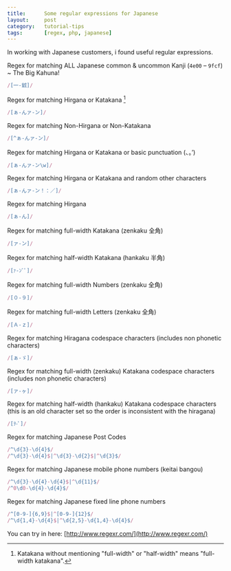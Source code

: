 ```yaml
---
title:      Some regular expressions for Japanese
layout:     post
category:   tutorial-tips
tags:       [regex, php, japanese]
---
```

In working with Japanese customers, i found useful regular expressions.

<!--more-->

Regex for matching ALL Japanese common & uncommon Kanji (`4e00` – `9fcf`) ~ The Big Kahuna!

```javascript
/[一-龯]/
```

Regex for matching Hirgana or Katakana [^1]

```javascript
/[ぁ-んァ-ン]/
```

Regex for matching Non-Hirgana or Non-Katakana

```javascript
/[^ぁ-んァ-ン]/
```

Regex for matching Hirgana or Katakana or basic punctuation (、。’)

```javascript
/[ぁ-んァ-ン\w]/
```

Regex for matching Hirgana or Katakana and random other characters

```javascript
/[ぁ-んァ-ン！：／]/
```

Regex for matching Hirgana

```javascript
/[ぁ-ん]/
```

Regex for matching full-width Katakana (zenkaku 全角)

```javascript
/[ァ-ン]/
```

Regex for matching half-width Katakana (hankaku 半角)

```javascript
/[ｧ-ﾝﾞﾟ]/
```

Regex for matching full-width Numbers (zenkaku 全角)

```javascript
/[０-９]/
```

Regex for matching full-width Letters (zenkaku 全角)

```javascript
/[Ａ-ｚ]/
```

Regex for matching Hiragana codespace characters (includes non phonetic characters)

```javascript
/[ぁ-ゞ]/
```

Regex for matching full-width (zenkaku) Katakana codespace characters (includes non phonetic characters)

```javascript
/[ァ-ヶ]/
```

Regex for matching half-width (hankaku) Katakana codespace characters (this is an old character set so the order is inconsistent with the hiragana)

```javascript
/[ｦ-ﾟ]/
```

Regex for matching Japanese Post Codes

```javascript
/^\d{3}-\d{4}$/
/^\d{3}-\d{4}$|^\d{3}-\d{2}$|^\d{3}$/
```
Regex for matching Japanese mobile phone numbers (keitai bangou)

```javascript
/^\d{3}-\d{4}-\d{4}$|^\d{11}$/
/^0\d0-\d{4}-\d{4}$/
```

Regex for matching Japanese fixed line phone numbers

```javascript
/^[0-9-]{6,9}$|^[0-9-]{12}$/
/^\d{1,4}-\d{4}$|^\d{2,5}-\d{1,4}-\d{4}$/
```

You can try in here: [http://www.regexr.com/](http://www.regexr.com/)

[^1]: Katakana without mentioning "full-width" or "half-width" means "full-width katakana".
